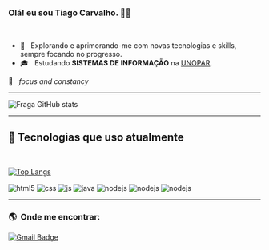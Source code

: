### Olá! eu sou Tiago Carvalho. 👋🏼



<br>

- 🤔 &nbsp; Explorando e aprimorando-me com novas tecnologias e skills, sempre focando no progresso.
- 🎓 &nbsp; Estudando **SISTEMAS DE INFORMAÇÃO** na <a href="https://www.unopar.com.br/unidade/teresinapi-i1051619u/">UNOPAR</a>.


🚀 &nbsp; *focus and constancy*



<hr>

![Fraga GitHub stats](https://github-readme-stats.vercel.app/api?username=tiagoCB41&show_icons=true&theme=tokyonight&count_private=true)

<hr>

## 🚀  Tecnologias que uso atualmente


<br>

[![Top Langs](https://github-readme-stats.vercel.app/api/top-langs/?username=tiagoCB41&langs_count=8&show_icons=true&layout=compact&theme=tokyonight)](https://github.com/anuraghazra/github-readme-stats)

<div style="display: inline_block">
  <img align="center" alt="html5" src="https://img.shields.io/badge/HTML5-E34F26?style=for-the-badge&logo=html5&logoColor=white" />
  <img align="center" alt="css" src="https://img.shields.io/badge/CSS3-1572B6?style=for-the-badge&logo=css3&logoColor=white" />
  <img align="center" alt="js" src="https://img.shields.io/badge/JavaScript-F7DF1E?style=for-the-badge&logo=javascript&logoColor=black" />
  <img align="center" alt="java" src="https://img.shields.io/badge/Java-ED8B00?style=for-the-badge&logo=java&logoColor=white" />
  <img align="center" alt="nodejs" src="https://img.shields.io/badge/Node.js-43853D?style=for-the-badge&logo=node.js&logoColor=white" />
   <img align="center" alt="nodejs" src="https://img.shields.io/badge/mysql-%2300f.svg?style=for-the-badge&logo=mysql&logoColor=white" />
   <img align="center" alt="nodejs" src="https://img.shields.io/badge/php-%23777BB4.svg?style=for-the-badge&logo=php&logoColor=white" />
</div>

<hr>

<h3> 🌎 &nbsp;Onde me encontrar: </h3> 

[![Gmail Badge](https://img.shields.io/badge/-thiagocarvalho041@email.com-006bed?style=flat-square&logo=Gmail&logoColor=white&link=mailto:SEU-EMAIL)](mailto:thiagocarvalho041@gmail.com)

